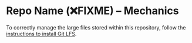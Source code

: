 Repo Name (❌FIXME) – Mechanics
================================

To correctly manage the large files stored within this repository, follow the [instructions to install Git LFS][1].

[1]: https://help.github.com/en/articles/installing-git-large-file-storage